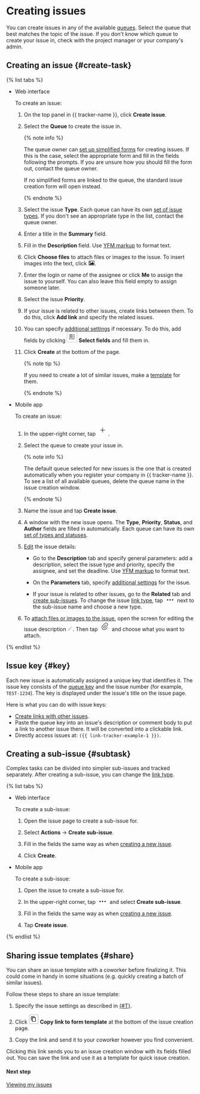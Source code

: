 # Creating issues

You can create issues in any of the available [queues](../queue-intro.md). Select the queue that best matches the topic of the issue. If you don't know which queue to create your issue in, check with the project manager or your company's admin.



## Creating an issue {#create-task}

{% list tabs %}

- Web interface

    To create an issue:

    1. On the top panel in {{ tracker-name }}, click **Create issue**.

    1. Select the **Queue** to create the issue in.

        {% note info %}

        The queue owner can [set up simplified forms](../manager/attach-form.md) for creating issues. If this is the case, select the appropriate form and fill in the fields following the prompts. If you are unsure how you should fill the form out, contact the queue owner.

        If no simplified forms are linked to the queue, the standard issue creation form will open instead.

        {% endnote %}

    1. Select the issue **Type**.
Each queue can have its own [set of issue types](../manager/add-ticket-type.md). If you don&apos;t see an appropriate type in the list, contact the queue owner.

    1. Enter a title in the **Summary** field.

    1. Fill in the **Description** field. Use [YFM markup](markup.md) to format text.

    1. Click **Choose files** to attach files or images to the issue.
To insert images into the text, click ![](../../_assets/tracker/add-image.png).

    1. Enter the login or name of the assignee or click **Me** to assign the issue to yourself.
You can also leave this field empty to assign someone later.

    1. Select the issue **Priority**.

    1. If your issue is related to other issues, create links between them. To do this, click **Add link** and specify the related issues.

    1. You can specify [additional settings](create-param.md#section_ymd_ycj_1gb) if necessary. To do this, add fields by clicking ![](../../_assets/tracker/task-params-btn.png) **Select fields** and fill them in.

    1. Click **Create** at the bottom of the page.

        {% note tip %}

        If you need to create a lot of similar issues, make a [template](ticket-template.md) for them.

        {% endnote %}

- Mobile app

    To create an issue:

    1. In the upper-right corner, tap ![](../../_assets/tracker/add-task-mobile.png).

    1. Select the queue to create your issue in.



        {% note info %}

        The default queue selected for new issues is the one that is created automatically when you register your company in {{ tracker-name }}. To see a list of all available queues, delete the queue name in the issue creation window.

        {% endnote %}



    1. Name the issue and tap **Create issue**.

    1. A window with the new issue opens. The **Type**, **Priority**, **Status**, and **Author** fields are filled in automatically. Each queue can have its own [set of types and statuses](../manager/add-ticket-type.md).

    1. [Edit](edit-ticket.md) the issue details:

        - Go to the **Description** tab and specify general parameters: add a description, select the issue type and priority, specify the assignee, and set the deadline. Use [YFM markup](markup.md) to format text.

        - On the **Parameters** tab, specify [additional settings](create-param.md#section_ymd_ycj_1gb) for the issue.

        - If your issue is related to other issues, go to the **Related** tab and [create sub-issues](#subtask). To change the issue [link type](links.md), tap ![](../../_assets/tracker/dots.png) next to the sub-issue name and choose a new type.

    1. To [attach files or images to the issue](attach-file.md), open the screen for editing the issue description ![](../../_assets/tracker/icon-edit.png). Then tap ![](../../_assets/tracker/pin.png) and choose what you want to attach.

{% endlist %}

## Issue key {#key}

Each new issue is automatically assigned a unique key that identifies it. The issue key consists of the [queue key](../manager/create-queue.md#key) and the issue number (for example, `TEST-1234`). The key is displayed under the issue's title on the issue page.

Here is what you can do with issue keys:

- [Create links with other issues](ticket-links.md).
- Paste the queue key into an issue's description or comment body to put a link to another issue there. It will be converted into a clickable link.
- Directly access issues at: `({{ link-tracker-example-1 }})`.

## Creating a sub-issue {#subtask}

Complex tasks can be divided into simpler sub-issues and tracked separately. After creating a sub-issue, you can change the [link type](links.md).

{% list tabs %}

- Web interface

    To create a sub-issue:

    1. Open the issue page to create a sub-issue for.

    1. Select **Actions** → **Create sub-issue**.

    1. Fill in the fields the same way as when [creating a new issue](#create-task).

    1. Click **Create**.

- Mobile app

    To create a sub-issue:

    1. Open the issue to create a sub-issue for.

    1. In the upper-right corner, tap ![](../../_assets/tracker/dots.png) and select **Create sub-issue**.

    1. Fill in the fields the same way as when [creating a new issue](#create-task).

    1. Tap **Create issue**.

{% endlist %}

## Sharing issue templates {#share}

You can share an issue template with a coworker before finalizing it. This could come in handy in some situations (e.g. quickly creating a batch of similar issues).

Follow these steps to share an issue template:

1. Specify the issue settings as described in [{#T}](#create-task).

1. Click ![](../../_assets/tracker/copy-ticket.png) **Copy link to form template** at the bottom of the issue creation page.

1. Copy the link and send it to your coworker however you find convenient.

Clicking this link sends you to an issue creation window with its fields filled out. You can save the link and use it as a template for quick issue creation.

#### Next step

[Viewing my issues](my-tickets.md)
